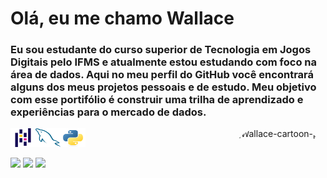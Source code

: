 # Olá, eu me chamo Wallace

### Eu sou estudante do curso superior de Tecnologia em Jogos Digitais pelo IFMS e atualmente estou estudando com foco na área de dados. Aqui no meu perfil do GitHub você encontrará alguns dos meus projetos pessoais e de estudo. Meu objetivo com esse portifólio é construir uma trilha de aprendizado e experiências para o mercado de dados. 

  <img align="left" alt="icon-sql" height="30" width="40" src="https://raw.githubusercontent.com/devicons/devicon/master/icons/pandas/pandas-original.svg">
  <img align="left" alt="icon-Unity" height="30" width="40" src="https://raw.githubusercontent.com/devicons/devicon/master/icons/mysql/mysql-original.svg">
  <img align="left" alt="icon-python" height="30" width="40" src="https://raw.githubusercontent.com/devicons/devicon/master/icons/python/python-original.svg">
  <img align="right" alt="Wallace-cartoon-pic" height="150" style="border-radius: 50px" src="https://instagram.fdou2-1.fna.fbcdn.net/v/t51.2885-19/338777865_627641096046674_274923705460131470_n.jpg?stp=dst-jpg_s150x150_tt6&_nc_ht=instagram.fdou2-1.fna.fbcdn.net&_nc_cat=102&_nc_ohc=GaZ0QxCK_EUQ7kNvgEnt4xn&_nc_gid=c9eedfa3f99a4a5b9c3cc10b8981e120&edm=AOQ1c0wBAAAA&ccb=7-5&oh=00_AYCCnCerMuvKnJX3MFAasjMQN0XHicAzwRyVvxVr7vb3fg&oe=67665CD6&_nc_sid=8b3546">
</div>
<br>

  ##
 
<div> 
  <a href="https://www.instagram.com/wall_ace_win/" target="_blank"><img src="https://img.shields.io/badge/-Instagram-%23E4405F?style=for-the-badge&logo=instagram&logoColor=white" target="_blank"></a>
  <a href = "mailto:wallace.py@gmail.com"><img src="https://img.shields.io/badge/-Gmail-%23333?style=for-the-badge&logo=gmail&logoColor=white" target="_blank"></a>
  <a href="https://www.linkedin.com/in/wallace-winkler/" target="_blank"><img src="https://img.shields.io/badge/-LinkedIn-%230077B5?style=for-the-badge&logo=linkedin&logoColor=white" target="_blank"></a> 
  
</div>
